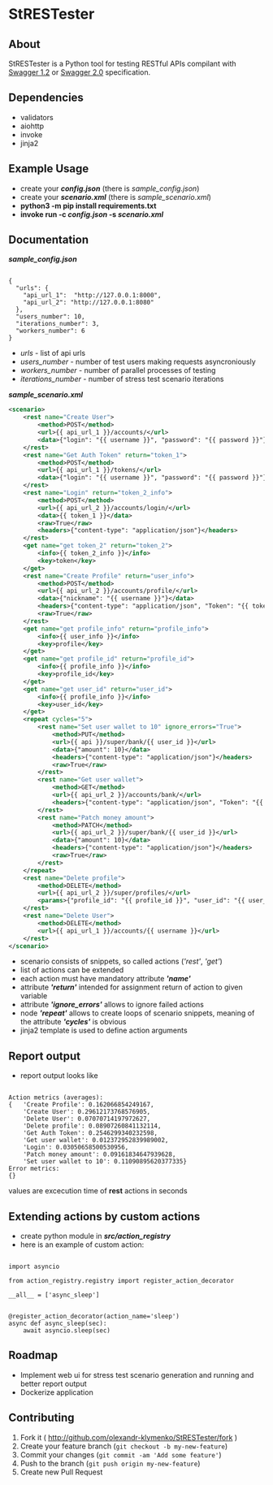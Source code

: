 # StRESTester

## About

StRESTester is a Python tool for testing RESTful APIs compilant with [Swagger 1.2](https://github.com/swagger-api/swagger-spec/blob/master/versions/1.2.md) or [Swagger 2.0](https://github.com/swagger-api/swagger-spec/blob/master/versions/2.0.md) specification.

## Dependencies
* validators
* aiohttp
* invoke
* jinja2


## Example Usage

* create your <b><i>config.json</i></b> (there is <i>sample_config.json</i>)
* create your <b><i>scenario.xml</i></b> (there is <i>sample_scenario.xml</i>)
* <b>python3 -m pip install requirements.txt</b>
* <b>invoke run -c <i>config.json</i> -s <i>scenario.xml</i></b>

## Documentation

<b><i>sample_config.json</i></b>
<pre><code>
{
  "urls": {
    "api_url_1":  "http://127.0.0.1:8000",
    "api_url_2": "http://127.0.0.1:8080"
  },
  "users_number": 10,
  "iterations_number": 3,
  "workers_number": 6
}
</code></pre>
* _urls_ - list of api urls
* _users_number_ - number of test users making requests asyncroniously
* _workers_number_ - number of parallel processes of testing
* _iterations_number_ - number of stress test scenario iterations

<b><i>sample_scenario.xml</i></b>
``` xml
<scenario>
    <rest name="Create User">
        <method>POST</method>
        <url>{{ api_url_1 }}/accounts/</url>
        <data>{"login": "{{ username }}", "password": "{{ password }}"}</data>
    </rest>
    <rest name="Get Auth Token" return="token_1">
        <method>POST</method>
        <url>{{ api_url_1 }}/tokens/</url>
        <data>{"login": "{{ username }}", "password": "{{ password }}"}</data>
    </rest>
    <rest name="Login" return="token_2_info">
        <method>POST</method>
        <url>{{ api_url_2 }}/accounts/login/</url>
        <data>{{ token_1 }}</data>
        <raw>True</raw>
        <headers>{"content-type": "application/json"}</headers>
    </rest>
    <get name="get token_2" return="token_2">
        <info>{{ token_2_info }}</info>
        <key>token</key>
    </get>
    <rest name="Create Profile" return="user_info">
        <method>POST</method>
        <url>{{ api_url_2 }}/accounts/profile/</url>
        <data>{"nickname": "{{ username }}"}</data>
        <headers>{"content-type": "application/json", "Token": "{{ token_2 }}"}</headers>
        <raw>True</raw>
    </rest>
    <get name="get profile_info" return="profile_info">
        <info>{{ user_info }}</info>
        <key>profile</key>
    </get>
    <get name="get profile_id" return="profile_id">
        <info>{{ profile_info }}</info>
        <key>profile_id</key>
    </get>
    <get name="get user_id" return="user_id">
        <info>{{ profile_info }}</info>
        <key>user_id</key>
    </get>
    <repeat cycles="5">
        <rest name="Set user wallet to 10" ignore_errors="True">
            <method>PUT</method>
            <url>{{ api }}/super/bank/{{ user_id }}</url>
            <data>{"amount": 10}</data>
            <headers>{"content-type": "application/json"}</headers>
            <raw>True</raw>
        </rest>
        <rest name="Get user wallet">
            <method>GET</method>
            <url>{{ api_url_2 }}/accounts/bank/</url>
            <headers>{"content-type": "application/json", "Token": "{{ token_2 }}" }</headers>
        </rest>
        <rest name="Patch money amount">
            <method>PATCH</method>
            <url>{{ api_url_2 }}/super/bank/{{ user_id }}</url>
            <data>{"amount": 10}</data>
            <headers>{"content-type": "application/json"}</headers>
            <raw>True</raw>
        </rest>
    </repeat>
    <rest name="Delete profile">
        <method>DELETE</method>
        <url>{{ api_url_2 }}/super/profiles/</url>
        <params>{"profile_id": "{{ profile_id }}", "user_id": "{{ user_id }}"}</params>
    </rest>
    <rest name="Delete User">
        <method>DELETE</method>
        <url>{{ api_url_1 }}/accounts/{{ username }}</url>
    </rest>
</scenario>
```
* scenario consists of snippets, so called actions (_'rest'_, _'get'_)
* list of actions can be extended
* each action must have mandatory attribute <b>_'name'_</b>
* attribute <b>_'return'_</b> intended for assignment return of action to given variable
* attribute <b>_'ignore_errors'_</b> allows to ignore failed actions
* node <b>_'repeat'_</b> allows to create loops of scenario snippets, meaning of the attribute <b>_'cycles'_</b> is obvious
* jinja2 template is used to define action arguments

## Report output
* report output looks like
<pre><code>
Action metrics (averages):
{   'Create Profile': 0.162066854249167,
    'Create User': 0.29612173768576905,
    'Delete User': 0.07070714197972627,
    'Delete profile': 0.08907260841132114,
    'Get Auth Token': 0.2546299340232598,
    'Get user wallet': 0.012372952839989002,
    'Login': 0.03050658500530956,
    'Patch money amount': 0.09161834647939628,
    'Set user wallet to 10': 0.11090895620377335}
Error metrics:
{}
</code></pre>
values are excecution time of <b>rest</b> actions in seconds

## Extending actions by custom actions
* create python module in <b>_src/action_registry_</b>
* here is an example of custom action:
<pre><code>
import asyncio

from action_registry.registry import register_action_decorator

__all__ = ['async_sleep']


@register_action_decorator(action_name='sleep')
async def async_sleep(sec):
    await asyncio.sleep(sec)
</code></pre>

## Roadmap
* Implement web ui for stress test scenario generation and running and better report  output
* Dockerize application


## Contributing

1. Fork it ( http://github.com/olexandr-klymenko/StRESTester/fork )
2. Create your feature branch (`git checkout -b my-new-feature`)
3. Commit your changes (`git commit -am 'Add some feature'`)
4. Push to the branch (`git push origin my-new-feature`)
5. Create new Pull Request
